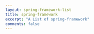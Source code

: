 ```yaml
---
layout: spring-framework-list
title: spring-framework
excerpt: "A List of spring-framework"
comments: false
---
```

